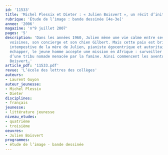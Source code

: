 ```yaml
---
id: '11533'
title: 'Michel Plessix et Dieter : « Julien Boisvert », un récit d’initiation'
rubrique: 'Étude de l’image : bande dessinée [4e-3e]'
annee: '2006'
magazine: 'n°9 juillet 2007'
pages: '5'
description: 'Dans les années 1960, Julien mène une vie calme entre ses deux vieilles
  voisines, son concierge et son chien Gilbert. Mais cette paix est brisée par l’arrivée
  intempestive de la mère de Julien, pianiste égocentrique et autoritaire. Pour lui
  échapper, le jeune homme accepte une mission en Afrique : surveiller le déplacement
  d’une tribu nomade menacée par la famine. Ainsi commencent les aventures de Julien
  Boisvert…'
article_pdf: '11533.pdf'
revue: 'L’école des lettres des collèges'
auteurs:
- Laurent Guyon
auteur_jeunesse:
- Michel Plessix
- Dieter
disciplines:
- français
jeunesse:
- littérature jeunesse
niveau_etudes:
- quatrième
- troisième
oeuvres:
- Julien Boisvert
programmes:
- étude de l’image - bande dessinée
---
```

